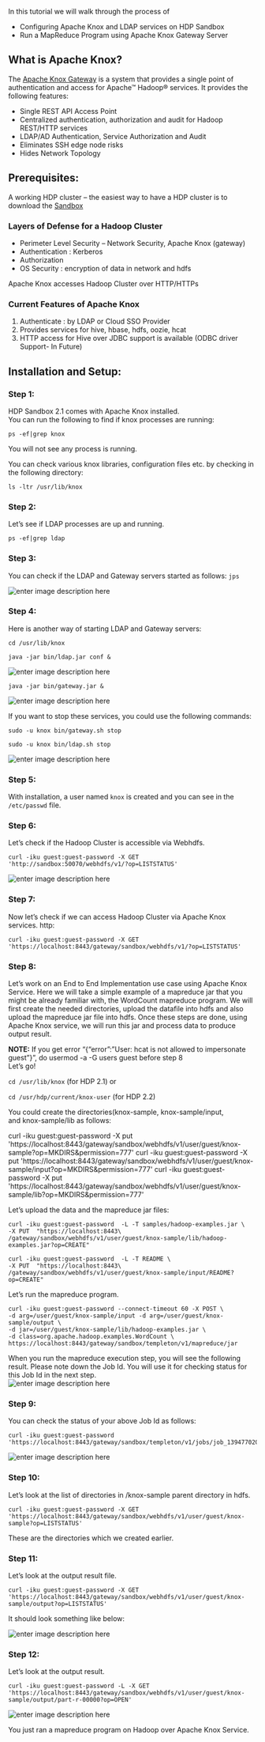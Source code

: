 In this tutorial we will walk through the process of

*   Configuring Apache Knox and LDAP services on HDP Sandbox
*   Run a MapReduce Program using Apache Knox Gateway Server

## What is Apache Knox?

The [Apache Knox Gateway](http://hortonworks.com/hadoop/knox) is a system that provides a single point of authentication and access for Apache™ Hadoop® services. It provides the following features:

*   Single REST API Access Point
*   Centralized authentication, authorization and audit for Hadoop REST/HTTP services
*   LDAP/AD Authentication, Service Authorization and Audit
*   Eliminates SSH edge node risks
*   Hides Network Topology

## Prerequisites:

A working HDP cluster – the easiest way to have a HDP cluster is to download the [Sandbox](http://hortonworks.com/products/hortonworks-sandbox/)

### Layers of Defense for a Hadoop Cluster

*   Perimeter Level Security – Network Security, Apache Knox (gateway)
*   Authentication : Kerberos
*   Authorization
*   OS Security : encryption of data in network and hdfs

Apache Knox accesses Hadoop Cluster over HTTP/HTTPs

### Current Features of Apache Knox

1.  Authenticate : by LDAP or Cloud SSO Provider
2.  Provides services for hive, hbase, hdfs, oozie, hcat
3.  HTTP access for Hive over JDBC support is available (ODBC driver Support- In Future)

## Installation and Setup:

### Step 1:

HDP Sandbox 2.1 comes with Apache Knox installed.  
You can run the following to find if knox processes are running:

~~~
ps -ef|grep knox
~~~

You will not see any process is running.

You can check various knox libraries, configuration files etc. by checking in the following directory:  

~~~
ls -ltr /usr/lib/knox
~~~

### Step 2:

Let’s see if LDAP processes are up and running.  

~~~
ps -ef|grep ldap
~~~

### Step 3:

You can check if the LDAP and Gateway servers started as follows: `jps`

![enter image description here](/assets/2-3/securing-hadoop-with-knox/jps.JPG "jps.JPG")

### Step 4:

Here is another way of starting LDAP and Gateway servers:

~~~
cd /usr/lib/knox

java -jar bin/ldap.jar conf &
~~~

![enter image description here](/assets/2-3/securing-hadoop-with-knox/11-knox.JPG "11-knox.JPG")

~~~
java -jar bin/gateway.jar &
~~~

![enter image description here](/assets/2-3/securing-hadoop-with-knox/12-knox+-+jar+gateway.jar.JPG "12-knox - jar gateway.jar.JPG")

If you want to stop these services, you could use the following commands:

~~~
sudo -u knox bin/gateway.sh stop
~~~

~~~
sudo -u knox bin/ldap.sh stop
~~~

![enter image description here](/assets/2-3/securing-hadoop-with-knox/knoxLDAPStop.JPG "knoxLDAPStop.JPG")

### Step 5:

With installation, a user named `knox` is created and you can see in the `/etc/passwd` file.

### Step 6:

Let’s check if the Hadoop Cluster is accessible via Webhdfs.

~~~
curl -iku guest:guest-password -X GET 'http://sandbox:50070/webhdfs/v1/?op=LISTSTATUS'
~~~

![enter image description here](/assets/2-3/securing-hadoop-with-knox/14+connect+to+hadoop+sandbox+.JPG "14 connect to hadoop sandbox .JPG")

### Step 7:

Now let’s check if we can access Hadoop Cluster via Apache Knox services.
http:

~~~
curl -iku guest:guest-password -X GET 'https://localhost:8443/gateway/sandbox/webhdfs/v1/?op=LISTSTATUS'
~~~

### Step 8:

Let’s work on an End to End Implementation use case using Apache Knox Service. Here we will take a simple example of a mapreduce jar that you might be already familiar with, the WordCount mapreduce program. We will first create the needed directories, upload the datafile into hdfs and also upload the mapreduce jar file into hdfs. Once these steps are done, using Apache Knox service, we will run this jar and process data to produce output result.

**NOTE:** If you get error “{“error”:”User: hcat is not allowed to impersonate guest”}”, do usermod -a -G users guest before step 8  
Let’s go!

`cd /usr/lib/knox` (for HDP 2.1) or

`cd /usr/hdp/current/knox-user` (for HDP 2.2)

You could create the directories(knox-sample, knox-sample/input, and knox-sample/lib as follows:

curl -iku guest:guest-password -X put 'https://localhost:8443/gateway/sandbox/webhdfs/v1/user/guest/knox-sample?op=MKDIRS&permission=777' curl -iku guest:guest-password -X put 'https://localhost:8443/gateway/sandbox/webhdfs/v1/user/guest/knox-sample/input?op=MKDIRS&permission=777' curl -iku guest:guest-password -X put 'https://localhost:8443/gateway/sandbox/webhdfs/v1/user/guest/knox-sample/lib?op=MKDIRS&permission=777'

Let’s upload the data and the mapreduce jar files:

    curl -iku guest:guest-password  -L -T samples/hadoop-examples.jar \
    -X PUT  "https://localhost:8443\
    /gateway/sandbox/webhdfs/v1/user/guest/knox-sample/lib/hadoop-examples.jar?op=CREATE"

    curl -iku guest:guest-password  -L -T README \
    -X PUT  "https://localhost:8443\
    /gateway/sandbox/webhdfs/v1/user/guest/knox-sample/input/README?op=CREATE"

Let’s run the mapreduce program.

    curl -iku guest:guest-password --connect-timeout 60 -X POST \
    -d arg=/user/guest/knox-sample/input -d arg=/user/guest/knox-sample/output \
    -d jar=/user/guest/knox-sample/lib/hadoop-examples.jar \
    -d class=org.apache.hadoop.examples.WordCount \
    https://localhost:8443/gateway/sandbox/templeton/v1/mapreduce/jar

When you run the mapreduce execution step, you will see the following result. Please note down the Job Id. You will use it for checking status for this Job Id in the next step.  
![enter image description here](/assets/2-3/securing-hadoop-with-knox/30.5-+map+reduce+job+submission.JPG "30.5- map reduce job submission.JPG")

### Step 9:

You can check the status of your above Job Id as follows:

    curl -iku guest:guest-password 'https://localhost:8443/gateway/sandbox/templeton/v1/jobs/job_1394770200462_004'

![enter image description here](/assets/2-3/securing-hadoop-with-knox/30.6-+map+reduce+job+submission+log.JPG "30.6- map reduce job submission log.JPG")

### Step 10:

Let’s look at the list of directories in /knox-sample parent directory in hdfs.

    curl -iku guest:guest-password -X GET 'https://localhost:8443/gateway/sandbox/webhdfs/v1/user/guest/knox-sample?op=LISTSTATUS'

These are the directories which we created earlier.

### Step 11:

Let’s look at the output result file.

    curl -iku guest:guest-password -X GET 'https://localhost:8443/gateway/sandbox/webhdfs/v1/user/guest/knox-sample/output?op=LISTSTATUS'

It should look something like below:

![enter image description here](/assets/2-3/securing-hadoop-with-knox/output+resuslt+files.JPG "output resuslt files.JPG")

### Step 12:

Let’s look at the output result.

    curl -iku guest:guest-password -L -X GET 'https://localhost:8443/gateway/sandbox/webhdfs/v1/user/guest/knox-sample/output/part-r-00000?op=OPEN'

![enter image description here](/assets/2-3/securing-hadoop-with-knox/results.JPG "results.JPG")

You just ran a mapreduce program on Hadoop over Apache Knox Service.